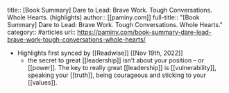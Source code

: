 title:: [Book Summary] Dare to Lead: Brave Work. Tough Conversations. Whole Hearts. (highlights)
author:: [[paminy.com]]
full-title:: "[Book Summary] Dare to Lead: Brave Work. Tough Conversations. Whole Hearts."
category:: #articles
url:: https://paminy.com/book-summary-dare-lead-brave-work-tough-conversations-whole-hearts/

- Highlights first synced by [[Readwise]] [[Nov 19th, 2022]]
	- the secret to great [[leadership]] isn’t about your position – or [[power]]. The key to really great [[leadership]] is [[vulnerability]], speaking your [[truth]], being courageous and sticking to your [[values]].